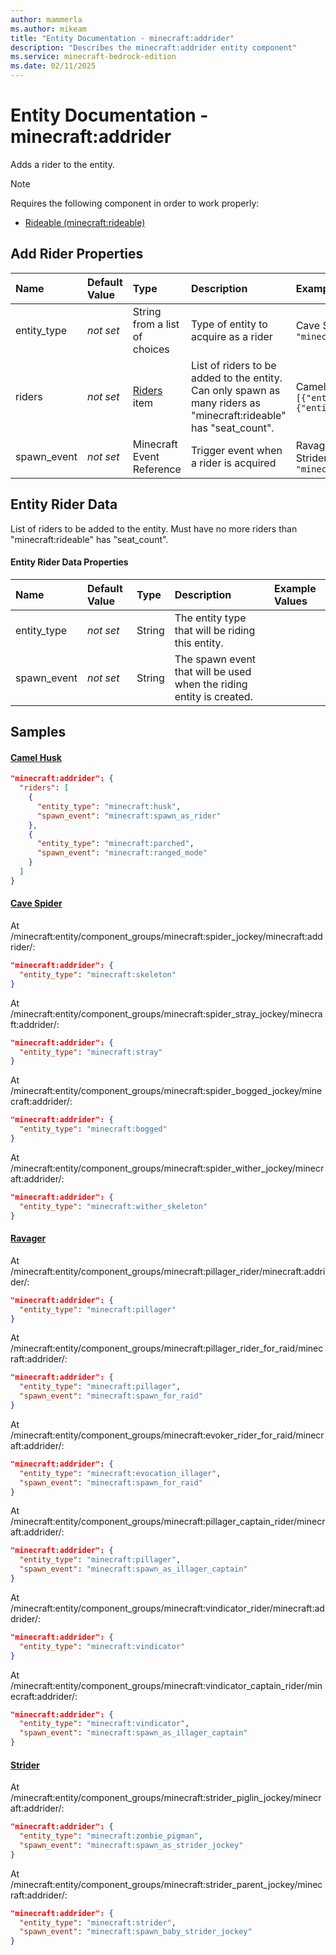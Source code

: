 ```yaml
---
author: mammerla
ms.author: mikeam
title: "Entity Documentation - minecraft:addrider"
description: "Describes the minecraft:addrider entity component"
ms.service: minecraft-bedrock-edition
ms.date: 02/11/2025 
---
```


# Entity Documentation - minecraft:addrider

Adds a rider to the entity.

> [!Note]
> Requires the following component in order to work properly:
> 
> * [Rideable (minecraft:rideable)](../EntityComponents/minecraftComponent_rideable.md)
> 

## Add Rider Properties

|Name       |Default Value |Type |Description |Example Values |
|:----------|:-------------|:----|:-----------|:------------- |
| entity_type | *not set* | String from a list of choices | Type of entity to acquire as a rider | Cave Spider: `"minecraft:skeleton"`, `"minecraft:stray"`, `"minecraft:bogged"`, `"minecraft:wither_skeleton"` | 
| riders | *not set* | [Riders](#entity-rider-data) item | List of riders to be added to the entity. Can only spawn as many riders as "minecraft:rideable" has "seat_count". | Camel Husk: `[{"entity_type":"minecraft:husk","spawn_event":"minecraft:spawn_as_rider"},{"entity_type":"minecraft:parched","spawn_event":"minecraft:ranged_mode"}]` | 
| spawn_event | *not set* | Minecraft Event Reference | Trigger event when a rider is acquired | Ravager: `"minecraft:spawn_for_raid"`, `"minecraft:spawn_as_illager_captain"`, Strider: `"minecraft:spawn_as_strider_jockey"`, `"minecraft:spawn_baby_strider_jockey"` | 

## Entity Rider Data
List of riders to be added to the entity. Must have no more riders than "minecraft:rideable" has "seat_count".


#### Entity Rider Data Properties

|Name       |Default Value |Type |Description |Example Values |
|:----------|:-------------|:----|:-----------|:------------- |
| entity_type | *not set* | String | The entity type that will be riding this entity. |  | 
| spawn_event | *not set* | String | The spawn event that will be used when the riding entity is created. |  | 

## Samples

#### [Camel Husk](https://github.com/Mojang/bedrock-samples/tree/preview/behavior_pack/entities/camel_husk.json)


```json
"minecraft:addrider": {
  "riders": [
    {
      "entity_type": "minecraft:husk",
      "spawn_event": "minecraft:spawn_as_rider"
    },
    {
      "entity_type": "minecraft:parched",
      "spawn_event": "minecraft:ranged_mode"
    }
  ]
}
```

#### [Cave Spider](https://github.com/Mojang/bedrock-samples/tree/preview/behavior_pack/entities/cave_spider.json)

At /minecraft:entity/component_groups/minecraft:spider_jockey/minecraft:addrider/: 

```json
"minecraft:addrider": {
  "entity_type": "minecraft:skeleton"
}
```

At /minecraft:entity/component_groups/minecraft:spider_stray_jockey/minecraft:addrider/: 

```json
"minecraft:addrider": {
  "entity_type": "minecraft:stray"
}
```

At /minecraft:entity/component_groups/minecraft:spider_bogged_jockey/minecraft:addrider/: 

```json
"minecraft:addrider": {
  "entity_type": "minecraft:bogged"
}
```

At /minecraft:entity/component_groups/minecraft:spider_wither_jockey/minecraft:addrider/: 

```json
"minecraft:addrider": {
  "entity_type": "minecraft:wither_skeleton"
}
```

#### [Ravager](https://github.com/Mojang/bedrock-samples/tree/preview/behavior_pack/entities/ravager.json)

At /minecraft:entity/component_groups/minecraft:pillager_rider/minecraft:addrider/: 

```json
"minecraft:addrider": {
  "entity_type": "minecraft:pillager"
}
```

At /minecraft:entity/component_groups/minecraft:pillager_rider_for_raid/minecraft:addrider/: 

```json
"minecraft:addrider": {
  "entity_type": "minecraft:pillager",
  "spawn_event": "minecraft:spawn_for_raid"
}
```

At /minecraft:entity/component_groups/minecraft:evoker_rider_for_raid/minecraft:addrider/: 

```json
"minecraft:addrider": {
  "entity_type": "minecraft:evocation_illager",
  "spawn_event": "minecraft:spawn_for_raid"
}
```

At /minecraft:entity/component_groups/minecraft:pillager_captain_rider/minecraft:addrider/: 

```json
"minecraft:addrider": {
  "entity_type": "minecraft:pillager",
  "spawn_event": "minecraft:spawn_as_illager_captain"
}
```

At /minecraft:entity/component_groups/minecraft:vindicator_rider/minecraft:addrider/: 

```json
"minecraft:addrider": {
  "entity_type": "minecraft:vindicator"
}
```

At /minecraft:entity/component_groups/minecraft:vindicator_captain_rider/minecraft:addrider/: 

```json
"minecraft:addrider": {
  "entity_type": "minecraft:vindicator",
  "spawn_event": "minecraft:spawn_as_illager_captain"
}
```

#### [Strider](https://github.com/Mojang/bedrock-samples/tree/preview/behavior_pack/entities/strider.json)

At /minecraft:entity/component_groups/minecraft:strider_piglin_jockey/minecraft:addrider/: 

```json
"minecraft:addrider": {
  "entity_type": "minecraft:zombie_pigman",
  "spawn_event": "minecraft:spawn_as_strider_jockey"
}
```

At /minecraft:entity/component_groups/minecraft:strider_parent_jockey/minecraft:addrider/: 

```json
"minecraft:addrider": {
  "entity_type": "minecraft:strider",
  "spawn_event": "minecraft:spawn_baby_strider_jockey"
}
```
